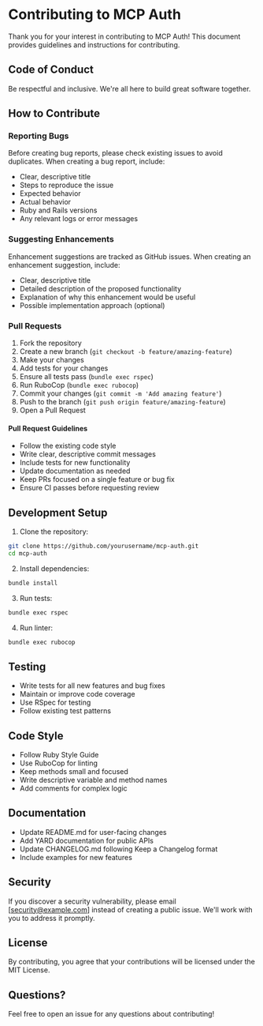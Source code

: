# Contributing to MCP Auth

Thank you for your interest in contributing to MCP Auth! This document provides guidelines and instructions for contributing.

## Code of Conduct

Be respectful and inclusive. We're all here to build great software together.

## How to Contribute

### Reporting Bugs

Before creating bug reports, please check existing issues to avoid duplicates. When creating a bug report, include:

- Clear, descriptive title
- Steps to reproduce the issue
- Expected behavior
- Actual behavior
- Ruby and Rails versions
- Any relevant logs or error messages

### Suggesting Enhancements

Enhancement suggestions are tracked as GitHub issues. When creating an enhancement suggestion, include:

- Clear, descriptive title
- Detailed description of the proposed functionality
- Explanation of why this enhancement would be useful
- Possible implementation approach (optional)

### Pull Requests

1. Fork the repository
2. Create a new branch (`git checkout -b feature/amazing-feature`)
3. Make your changes
4. Add tests for your changes
5. Ensure all tests pass (`bundle exec rspec`)
6. Run RuboCop (`bundle exec rubocop`)
7. Commit your changes (`git commit -m 'Add amazing feature'`)
8. Push to the branch (`git push origin feature/amazing-feature`)
9. Open a Pull Request

#### Pull Request Guidelines

- Follow the existing code style
- Write clear, descriptive commit messages
- Include tests for new functionality
- Update documentation as needed
- Keep PRs focused on a single feature or bug fix
- Ensure CI passes before requesting review

## Development Setup

1. Clone the repository:
```bash
git clone https://github.com/yourusername/mcp-auth.git
cd mcp-auth
```

2. Install dependencies:
```bash
bundle install
```

3. Run tests:
```bash
bundle exec rspec
```

4. Run linter:
```bash
bundle exec rubocop
```

## Testing

- Write tests for all new features and bug fixes
- Maintain or improve code coverage
- Use RSpec for testing
- Follow existing test patterns

## Code Style

- Follow Ruby Style Guide
- Use RuboCop for linting
- Keep methods small and focused
- Write descriptive variable and method names
- Add comments for complex logic

## Documentation

- Update README.md for user-facing changes
- Add YARD documentation for public APIs
- Update CHANGELOG.md following Keep a Changelog format
- Include examples for new features

## Security

If you discover a security vulnerability, please email [security@example.com] instead of creating a public issue. We'll work with you to address it promptly.

## License

By contributing, you agree that your contributions will be licensed under the MIT License.

## Questions?

Feel free to open an issue for any questions about contributing!